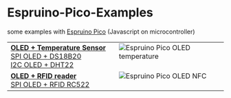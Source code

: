 # Espruino-Pico-Examples
some examples with [Espruino Pico](http://www.espruino.com/) (Javascript on microcontroller)

<table>
  <tr style="vertical-align: top;">
    <td width="50%">
      <a href="/OLED/README.md#oled--temperature-sensor"><strong>OLED + Temperature Sensor</strong></a><br/>
      <a href="/OLED/README.md#spi-oled--ds18b20-link">SPI OLED + DS18B20</a><br/>
      <a href="/OLED/README.md#i2c-oled--dht22-link">I2C OLED + DHT22</a>
    </td>
    <td>
      <img src="https://lh3.googleusercontent.com/5kzBBdqbfAH_kP5pFFmHzpx-b7Ce-YlZUQrmy_RlCZc=w983-h737-no" alt="Espruino Pico OLED temperature" />
    </td>
  </tr>
  <tr style="vertical-align: top;">
    <td width="50%">
      <a href="/MFRC522/README.md#oled--rfid-reader"><strong>OLED + RFID reader</strong></a><br/>
      <a href="/MFRC522/README.md#spi-oled--rfid-rc522-link">SPI OLED + RFID RC522</a>
    </td>
    <td>
      <img src="https://lh3.googleusercontent.com/iV0fTW4e7Zi2o_h5vra9jre4qSKy1DzSn7yM3W6k3eI=w1143-h858-no" alt="Espruino Pico OLED NFC" />
    </td>
  </tr>
</table>
